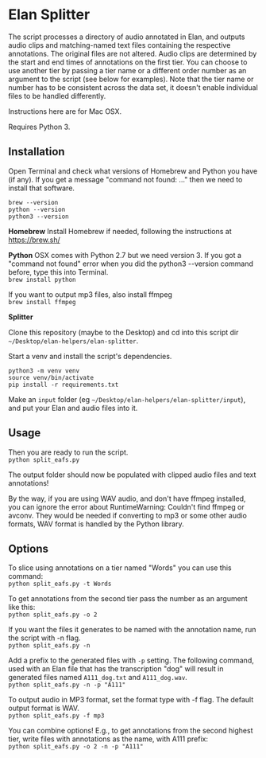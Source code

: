 # Elan Splitter

The script processes a directory of audio annotated in Elan, and outputs audio clips and matching-named text files containing the respective annotations. The original files are not altered. Audio clips are determined by the start and end times of annotations on the first tier. You can choose to use another tier by passing a tier name or a different order number as an argument to the script (see below for examples). Note that the tier name or number has to be consistent across the data set, it doesn't enable individual files to be handled differently.

Instructions here are for Mac OSX.

Requires Python 3.

## Installation

Open Terminal and check what versions of Homebrew and Python you have (if any). If you get a message "command not found: ..." then we need to install that software.

```
brew --version
python --version
python3 --version
```

**Homebrew**
Install Homebrew if needed, following the instructions at https://brew.sh/

**Python**
OSX comes with Python 2.7 but we need version 3. If you got a "command not found" error when you did the python3 --version command before, type this into Terminal. <br />
`brew install python`

If you want to output mp3 files, also install ffmpeg <br />
`brew install ffmpeg`


**Splitter**

Clone this repository (maybe to the Desktop) and cd into this script dir `~/Desktop/elan-helpers/elan-splitter`.

Start a venv and install the script's dependencies.
```
python3 -m venv venv
source venv/bin/activate
pip install -r requirements.txt
```

Make an `input` folder (eg `~/Desktop/elan-helpers/elan-splitter/input`), and put your Elan and audio files into it.


## Usage

Then you are ready to run the script. <br />
`python split_eafs.py`

The output folder should now be populated with clipped audio files and text annotations!



By the way, if you are using WAV audio, and don't have ffmpeg installed, you can ignore the error about RuntimeWarning: Couldn't find ffmpeg or avconv. They would be needed if converting to mp3 or some other audio formats, WAV format is handled by the Python library.


## Options

To slice using annotations on a tier named "Words" you can use this command: <br />
`python split_eafs.py -t Words`

To get annotations from the second tier pass the number as an argument like this: <br />
`python split_eafs.py -o 2`

If you want the files it generates to be named with the annotation name, run the script with -n flag. <br />
`python split_eafs.py -n`

Add a prefix to the generated files with `-p` setting. The following command, used with an Elan file that has the transcription "dog" will result in generated files named `A111_dog.txt` and `A111_dog.wav`. <br />
`python split_eafs.py -n -p "A111"`

To output audio in MP3 format, set the format type with -f flag. The default output format is WAV. <br />
`python split_eafs.py -f mp3`

You can combine options! E.g., to get annotations from the second highest tier, write files with annotations as the name, with A111 prefix: <br />
`python split_eafs.py -o 2 -n -p "A111"`
